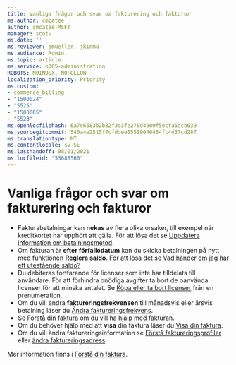 ```yaml
---
title: Vanliga frågor och svar om fakturering och fakturor
ms.author: cmcatee
author: cmcatee-MSFT
manager: scotv
ms.date: ''
ms.reviewer: jmueller, jkinma
ms.audience: Admin
ms.topic: article
ms.service: o365-administration
ROBOTS: NOINDEX, NOFOLLOW
localization_priority: Priority
ms.custom:
- commerce_billing
- "1500024"
- "5525"
- "1500005"
- "5523"
ms.openlocfilehash: 6a7c6683b2b82f3e3fe270d4909f5ecfa5acb639
ms.sourcegitcommit: 540a4e2515f7cfddee65519046454fc4437cd287
ms.translationtype: MT
ms.contentlocale: sv-SE
ms.lasthandoff: 08/01/2021
ms.locfileid: "53688560"
---
```

# <a name="billing-or-invoice-faq"></a>Vanliga frågor och svar om fakturering och fakturor

- Fakturabetalningar kan **nekas** av flera olika orsaker, till exempel när kreditkortet har upphört att gälla. För att lösa det se [Uppdatera information om betalningsmetod](/microsoft-365/commerce/billing-and-payments/manage-payment-methods#update-payment-method-details).
- Om fakturan är **efter förfallodatum** kan du skicka betalningen på nytt med funktionen **Reglera saldo**. För att lösa det se [Vad händer om jag har ett utestående saldo?](/microsoft-365/commerce/billing-and-payments/pay-for-your-subscription#what-if-i-have-an-outstanding-balance)
- Du debiteras fortfarande för licenser som inte har tilldelats till användare. För att förhindra onödiga avgifter ta bort de oanvända licenser för att minska antalet. Se [Köpa eller ta bort licenser](/microsoft-365/commerce/licenses/buy-licenses) från en prenumeration.
- Om du vill ändra **faktureringsfrekvensen** till månadsvis eller årsvis betalning läser du [Ändra faktureringsfrekvens](/microsoft-365/commerce/billing-and-payments/change-payment-frequency).
- Se [Förstå din faktura](/microsoft-365/commerce/billing-and-payments/understand-your-invoice2) om du vill ha hjälp med fakturan.
- Om du behöver hjälp med att **visa** din faktura läser du [Visa din faktura](/microsoft-365/commerce/billing-and-payments/view-your-bill-or-invoice).
- Om du vill ändra faktureringsinformation se [Förstå faktureringsprofiler](/microsoft-365/commerce/billing-and-payments/manage-billing-profiles) eller [ändra faktureringsadress](/microsoft-365/commerce/billing-and-payments/change-your-billing-addresses).

Mer information finns i [Förstå din faktura](/microsoft-365/commerce/billing-and-payments/understand-your-invoice2).